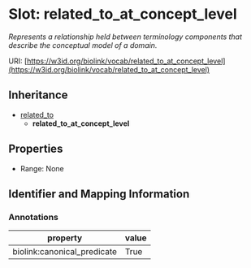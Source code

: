 # Slot: related_to_at_concept_level
_Represents a relationship held between terminology components that describe the conceptual model of a domain._


URI: [https://w3id.org/biolink/vocab/related_to_at_concept_level](https://w3id.org/biolink/vocab/related_to_at_concept_level)




## Inheritance

* [related_to](related_to.md)
    * **related_to_at_concept_level**



## Properties

 * Range: None



## Identifier and Mapping Information





### Annotations

| property | value |
| --- | --- |
| biolink:canonical_predicate | True |



